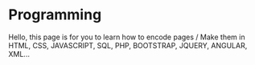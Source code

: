 # Programming
Hello, this page is for you to learn how to encode pages / Make them in HTML, CSS, JAVASCRIPT, SQL, PHP, BOOTSTRAP, JQUERY, ANGULAR, XML...

